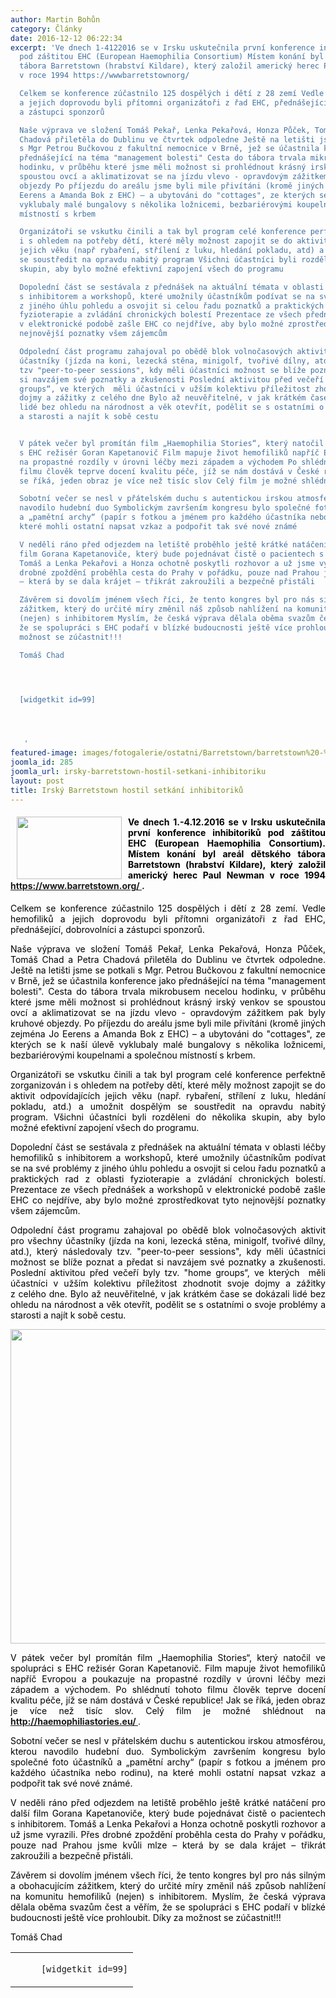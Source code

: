 ```yaml
---
author: Martin Bohůn
category: Články
date: 2016-12-12 06:22:34
excerpt: 'Ve dnech 1-4122016 se v Irsku uskutečnila první konference inhibitoriků
  pod záštitou EHC (European Haemophilia Consortium) Místem konání byl areál dětského
  tábora Barretstown (hrabství Kildare), který založil americký herec Paul Newman
  v roce 1994 https://wwwbarretstownorg/

  Celkem se konference zúčastnilo 125 dospělých i dětí z 28 zemí Vedle hemofiliků
  a jejich doprovodu byli přítomni organizátoři z řad EHC, přednášející, dobrovolníci
  a zástupci sponzorů

  Naše výprava ve složení Tomáš Pekař, Lenka Pekařová, Honza Půček, Tomáš Chad a Petra
  Chadová přiletěla do Dublinu ve čtvrtek odpoledne Ještě na letišti jsme se potkali
  s Mgr Petrou Bučkovou z fakultní nemocnice v Brně, jež se účastnila konference jako
  přednášející na téma "management bolesti" Cesta do tábora trvala mikrobusem necelou
  hodinku, v průběhu které jsme měli možnost si prohlédnout krásný irský venkov se
  spoustou ovcí a aklimatizovat se na jízdu vlevo - opravdovým zážitkem pak byly kruhové
  objezdy Po příjezdu do areálu jsme byli mile přivítáni (kromě jiných zejména Jo
  Eerens a Amanda Bok z EHC) – a ubytováni do "cottages", ze kterých se k naší úlevě
  vyklubaly malé bungalovy s několika ložnicemi, bezbariérovými koupelnami a společnou
  místností s krbem

  Organizátoři se vskutku činili a tak byl program celé konference perfektně zorganizován
  i s ohledem na potřeby dětí, které měly možnost zapojit se do aktivit odpovídajících
  jejich věku (např rybaření, střílení z luku, hledání pokladu, atd) a umožnit dospělým
  se soustředit na opravdu nabitý program Všichni účastníci byli rozděleni do několika
  skupin, aby bylo možné efektivní zapojení všech do programu

  Dopolední část se sestávala z přednášek na aktuální témata v oblasti léčby hemofiliků
  s inhibitorem a workshopů, které umožnily účastníkům podívat se na své problémy
  z jiného úhlu pohledu a osvojit si celou řadu poznatků a praktických rad z oblasti
  fyzioterapie a zvládání chronických bolestí Prezentace ze všech přednášek a workshopů
  v elektronické podobě zašle EHC co nejdříve, aby bylo možné zprostředkovat tyto
  nejnovější poznatky všem zájemcům

  Odpolední část programu zahajoval po obědě blok volnočasových aktivit pro všechny
  účastníky (jízda na koni, lezecká stěna, minigolf, tvořivé dílny, atd), který následovaly
  tzv "peer-to-peer sessions", kdy měli účastníci možnost se blíže poznat a předat
  si navzájem své poznatky a zkušenosti Poslední aktivitou před večeří byly tzv "home
  groups“, ve kterých  měli účastníci v užším kolektivu příležitost zhodnotit svoje
  dojmy a zážitky z celého dne Bylo až neuvěřitelné, v jak krátkém čase se dokázali
  lidé bez ohledu na národnost a věk otevřít, podělit se s ostatními o svoje problémy
  a starosti a najít k sobě cestu


  V pátek večer byl promítán film „Haemophilia Stories“, který natočil ve spolupráci
  s EHC režisér Goran Kapetanovič Film mapuje život hemofiliků napříč Evropou a poukazuje
  na propastné rozdíly v úrovni léčby mezi západem a východem Po shlédnutí tohoto
  filmu člověk teprve docení kvalitu péče, jíž se nám dostává v České republice! Jak
  se říká, jeden obraz je více než tisíc slov Celý film je možné shlédnout na http://haemophiliastorieseu/

  Sobotní večer se nesl v přátelském duchu s autentickou irskou atmosférou, kterou
  navodilo hudební duo Symbolickým završením kongresu bylo společné foto účastníků
  a „pamětní archy“ (papír s fotkou a jménem pro každého účastníka nebo rodinu), na
  které mohli ostatní napsat vzkaz a podpořit tak své nové známé

  V neděli ráno před odjezdem na letiště proběhlo ještě krátké natáčení pro další
  film Gorana Kapetanoviče, který bude pojednávat čistě o pacientech s inhibitorem
  Tomáš a Lenka Pekařovi a Honza ochotně poskytli rozhovor a už jsme vyrazili Přes
  drobné zpoždění proběhla cesta do Prahy v pořádku, pouze nad Prahou jsme kvůli mlze
  – která by se dala krájet – třikrát zakroužili a bezpečně přistáli

  Závěrem si dovolím jménem všech říci, že tento kongres byl pro nás silným a obohacujícím
  zážitkem, který do určité míry změnil náš způsob nahlížení na komunitu hemofiliků
  (nejen) s inhibitorem Myslím, že česká výprava dělala oběma svazům čest a věřím,
  že se spolupráci s EHC podaří v blízké budoucnosti ještě více prohloubit Díky za
  možnost se zúčastnit!!!

  Tomáš Chad  




  [widgetkit id=99]




   '
featured-image: images/fotogalerie/ostatni/Barretstown/barretstown%20-%20zmek%20ve%20dne.jpg
joomla_id: 285
joomla_url: irsky-barretstown-hostil-setkani-inhibitoriku
layout: post
title: Irský Barretstown hostil setkání inhibitoriků
---
```


<h4 style="text-align: justify;">
 <span style="color: #000000;">
  <img border="0" height="100" src="{{ site.baseurl }}/images/fotogalerie/ostatni/Barretstown/barretstown%20-%20zmek%20ve%20dne.jpg" style="float: left; margin-left: 10px; margin-right: 10px;" width="168"/>
  Ve dnech 1.-4.12.2016 se v Irsku uskutečnila první konference inhibitoriků pod záštitou EHC (European Haemophilia Consortium). Místem konání byl areál dětského tábora Barretstown (hrabství Kildare), který založil americký herec Paul Newman v roce 1994
 </span>
 <a href="https://www.barretstown.org/" target="_blank">
  https://www.barretstown.org/
 </a>
 .
</h4>
<p style="text-align: justify;">
 <span style="color: #000000;">
  Celkem se konference zúčastnilo 125 dospělých i dětí z 28 zemí. Vedle hemofiliků a jejich doprovodu byli přítomni organizátoři z řad EHC, přednášející, dobrovolníci a zástupci sponzorů.
 </span>
</p>
<p style="text-align: justify;">
 <span style="color: #000000;">
  Naše výprava ve složení Tomáš Pekař, Lenka Pekařová, Honza Půček, Tomáš Chad a Petra Chadová přiletěla do Dublinu ve čtvrtek odpoledne. Ještě na letišti jsme se potkali s Mgr. Petrou Bučkovou z fakultní nemocnice v Brně, jež se účastnila konference jako přednášející na téma "management bolesti". Cesta do tábora trvala mikrobusem necelou hodinku, v průběhu které jsme měli možnost si prohlédnout krásný irský venkov se spoustou ovcí a aklimatizovat se na jízdu vlevo - opravdovým zážitkem pak byly kruhové objezdy. Po příjezdu do areálu jsme byli mile přivítáni (kromě jiných zejména Jo Eerens a Amanda Bok z EHC) – a ubytováni do "cottages", ze kterých se k naší úlevě vyklubaly malé bungalovy s několika ložnicemi, bezbariérovými koupelnami a společnou místností s krbem.
 </span>
</p>
<p style="text-align: justify;">
 <span style="color: #000000;">
  Organizátoři se vskutku činili a tak byl program celé konference perfektně zorganizován i s ohledem na potřeby dětí, které měly možnost zapojit se do aktivit odpovídajících jejich věku (např. rybaření, střílení z luku, hledání pokladu, atd.) a umožnit dospělým se soustředit na opravdu nabitý program. Všichni účastníci byli rozděleni do několika skupin, aby bylo možné efektivní zapojení všech do programu.
 </span>
</p>
<p style="text-align: justify;">
 <span style="color: #000000;">
  Dopolední část se sestávala z přednášek na aktuální témata v oblasti léčby hemofiliků s inhibitorem a workshopů, které umožnily účastníkům podívat se na své problémy z jiného úhlu pohledu a osvojit si celou řadu poznatků a praktických rad z oblasti fyzioterapie a zvládání chronických bolestí. Prezentace ze všech přednášek a workshopů v elektronické podobě zašle EHC co nejdříve, aby bylo možné zprostředkovat tyto nejnovější poznatky všem zájemcům.
 </span>
</p>
<p style="text-align: justify;">
 <span style="color: #000000;">
  Odpolední část programu zahajoval po obědě blok volnočasových aktivit pro všechny účastníky (jízda na koni, lezecká stěna, minigolf, tvořivé dílny, atd.), který následovaly tzv. "peer-to-peer sessions", kdy měli účastníci možnost se blíže poznat a předat si navzájem své poznatky a zkušenosti. Poslední aktivitou před večeří byly tzv. "home groups“, ve kterých  měli účastníci v užším kolektivu příležitost zhodnotit svoje dojmy a zážitky z celého dne. Bylo až neuvěřitelné, v jak krátkém čase se dokázali lidé bez ohledu na národnost a věk otevřít, podělit se s ostatními o svoje problémy a starosti a najít k sobě cestu.
 </span>
</p>
<p style="text-align: center;">
 <span style="color: #000000;">
  <img alt="" border="0" height="503" src="{{ site.baseurl }}/images/fotogalerie/ostatni/Barretstown/astnc.jpg" width="754"/>
  <br/>
 </span>
</p>
<p style="text-align: justify;">
 <span style="color: #000000;">
  V pátek večer byl promítán film „Haemophilia Stories“, který natočil ve spolupráci s EHC režisér Goran Kapetanovič. Film mapuje život hemofiliků napříč Evropou a poukazuje na propastné rozdíly v úrovni léčby mezi západem a východem. Po shlédnutí tohoto filmu člověk teprve docení kvalitu péče, jíž se nám dostává v České republice! Jak se říká, jeden obraz je více než tisíc slov. Celý film je možné shlédnout na
 </span>
 <strong>
  <a href="http://haemophiliastories.eu/" target="_blank">
   http://haemophiliastories.eu/
  </a>
 </strong>
 .
</p>
<p style="text-align: justify;">
 <span style="color: #000000;">
  Sobotní večer se nesl v přátelském duchu s autentickou irskou atmosférou, kterou navodilo hudební duo. Symbolickým završením kongresu bylo společné foto účastníků a „pamětní archy“ (papír s fotkou a jménem pro každého účastníka nebo rodinu), na které mohli ostatní napsat vzkaz a podpořit tak své nové známé.
 </span>
</p>
<p style="text-align: justify;">
 <span style="color: #000000;">
  V neděli ráno před odjezdem na letiště proběhlo ještě krátké natáčení pro další film Gorana Kapetanoviče, který bude pojednávat čistě o pacientech s inhibitorem. Tomáš a Lenka Pekařovi a Honza ochotně poskytli rozhovor a už jsme vyrazili. Přes drobné zpoždění proběhla cesta do Prahy v pořádku, pouze nad Prahou jsme kvůli mlze – která by se dala krájet – třikrát zakroužili a bezpečně přistáli.
 </span>
</p>
<p style="text-align: justify;">
 <span style="color: #000000;">
  Závěrem si dovolím jménem všech říci, že tento kongres byl pro nás silným a obohacujícím zážitkem, který do určité míry změnil náš způsob nahlížení na komunitu hemofiliků (nejen) s inhibitorem. Myslím, že česká výprava dělala oběma svazům čest a věřím, že se spolupráci s EHC podaří v blízké budoucnosti ještě více prohloubit. Díky za možnost se zúčastnit!!!
 </span>
</p>
<p>
 <span style="color: #000000;">
  Tomáš Chad
 </span>
</p>
<table class="list">
 <tbody>
  <tr>
   <td>
    <code>
     [widgetkit id=99]
    </code>
   </td>
  </tr>
 </tbody>
</table>
<p style="text-align: center;">
 <span style="color: #000000;">
 </span>
</p>